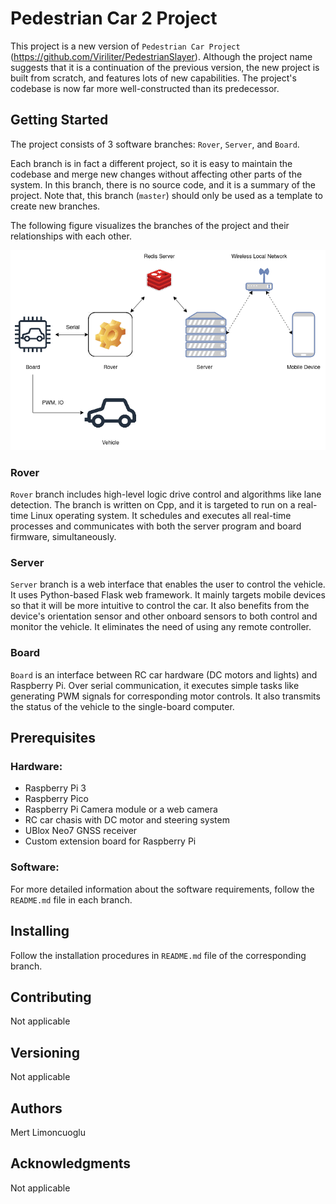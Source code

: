 # Pedestrian Car 2 Project
This project is a new version of ```Pedestrian Car Project``` (https://github.com/Viriliter/PedestrianSlayer). Although the project name suggests that it is a continuation of the previous version, the new project is built from scratch, and features lots of new capabilities. The project's codebase is now far more well-constructed than its predecessor. 

## Getting Started
The project consists of 3 software branches: ```Rover```, ```Server```, and ```Board```. 

Each branch is in fact a different project, so it is easy to maintain the codebase and merge new changes without affecting other parts of the system. In this branch, there is no source code, and it is a summary of the project. Note that, this branch (```master```) should only be used as a template to create new branches. 

The following figure visualizes the branches of the project and their relationships with each other.  

![alt text](./screenshots/project_overview.png)

### Rover
```Rover``` branch includes high-level logic drive control and algorithms like lane detection. The branch is written on Cpp, and it is targeted to run on a real-time Linux operating system. It schedules and executes all real-time processes and communicates with both the server program and board firmware, simultaneously.

### Server
```Server``` branch is a web interface that enables the user to control the vehicle. It uses Python-based Flask web framework. It mainly targets mobile devices so that it will be more intuitive to control the car. It also benefits from the device's orientation sensor and other onboard sensors to both control and monitor the vehicle. It eliminates the need of using any remote controller.

### Board
```Board``` is an interface between RC car hardware (DC motors and lights) and Raspberry Pi. Over serial communication, it executes simple tasks like generating PWM signals for corresponding motor controls. It also transmits the status of the vehicle to the single-board computer. 

## Prerequisites
### Hardware:
* Raspberry Pi 3
* Raspberry Pico
* Raspberry Pi Camera module or a web camera
* RC car chasis with DC motor and steering system
* UBlox Neo7 GNSS receiver
* Custom extension board for Raspberry Pi

### Software:
For more detailed information about the software requirements, follow the ```README.md``` file in each branch.

## Installing
Follow the installation procedures in ```README.md``` file of the corresponding branch. 

## Contributing
Not applicable

## Versioning
Not applicable

## Authors
Mert Limoncuoglu

## Acknowledgments
Not applicable

